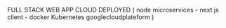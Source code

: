 FULL STACK WEB APP CLOUD DEPLOYED ( node microservices - next js client - docker Kubernetes googlecloudplateform )
